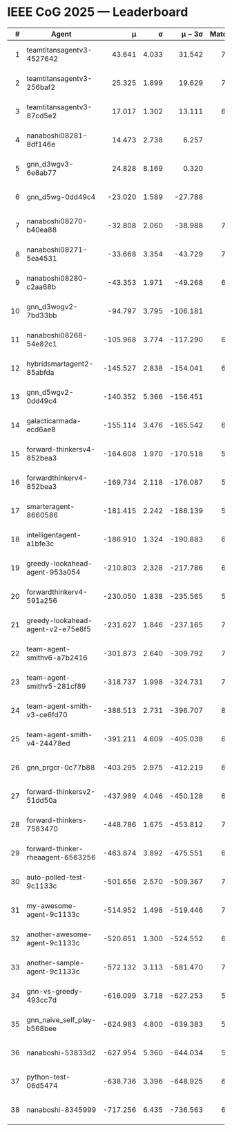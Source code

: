 # IEEE CoG 2025 — Leaderboard

| # | Agent | μ | σ | μ − 3σ | Matches | Updated |
|---:|---|---:|---:|---:|---:|---|
| 1 | teamtitansagentv3-4527642 | 43.641 | 4.033 | 31.542 | 7496 | 2025-08-30 12:46 |
| 2 | teamtitansagentv3-256baf2 | 25.325 | 1.899 | 19.629 | 7036 | 2025-08-30 12:46 |
| 3 | teamtitansagentv3-87cd5e2 | 17.017 | 1.302 | 13.111 | 6720 | 2025-08-30 12:46 |
| 4 | nanaboshi08281-8df146e | 14.473 | 2.738 | 6.257 | 276 | 2025-08-30 12:46 |
| 5 | gnn_d3wgv3-6e8ab77 | 24.828 | 8.169 | 0.320 | 138 | 2025-08-30 12:46 |
| 6 | gnn_d5wg-0dd49c4 | -23.020 | 1.589 | -27.788 | 160 | 2025-08-30 12:46 |
| 7 | nanaboshi08270-b40ea88 | -32.808 | 2.060 | -38.988 | 7220 | 2025-08-30 12:46 |
| 8 | nanaboshi08271-5ea4531 | -33.668 | 3.354 | -43.729 | 7218 | 2025-08-30 12:46 |
| 9 | nanaboshi08280-c2aa68b | -43.353 | 1.971 | -49.268 | 6598 | 2025-08-30 12:46 |
| 10 | gnn_d3wogv2-7bd33bb | -94.797 | 3.795 | -106.181 | 274 | 2025-08-30 12:46 |
| 11 | nanaboshi08268-54e82c1 | -105.968 | 3.774 | -117.290 | 6760 | 2025-08-30 12:46 |
| 12 | hybridsmartagent2-85abfda | -145.527 | 2.838 | -154.041 | 6128 | 2025-08-30 12:46 |
| 13 | gnn_d5wgv2-0dd49c4 | -140.352 | 5.366 | -156.451 | 226 | 2025-08-30 12:46 |
| 14 | galacticarmada-ecd6ae8 | -155.114 | 3.476 | -165.542 | 6660 | 2025-08-30 12:46 |
| 15 | forward-thinkersv4-852bea3 | -164.608 | 1.970 | -170.518 | 5771 | 2025-08-30 12:46 |
| 16 | forwardthinkerv4-852bea3 | -169.734 | 2.118 | -176.087 | 5935 | 2025-08-30 12:46 |
| 17 | smarteragent-8660586 | -181.415 | 2.242 | -188.139 | 5658 | 2025-08-30 12:46 |
| 18 | intelligentagent-a1bfe3c | -186.910 | 1.324 | -190.883 | 6048 | 2025-08-30 12:46 |
| 19 | greedy-lookahead-agent-953a054 | -210.803 | 2.328 | -217.786 | 6504 | 2025-08-30 12:46 |
| 20 | forwardthinkerv4-591a256 | -230.050 | 1.838 | -235.565 | 5978 | 2025-08-30 12:46 |
| 21 | greedy-lookahead-agent-v2-e75e8f5 | -231.627 | 1.846 | -237.165 | 7016 | 2025-08-30 12:46 |
| 22 | team-agent-smithv6-a7b2416 | -301.873 | 2.640 | -309.792 | 7420 | 2025-08-30 12:46 |
| 23 | team-agent-smithv5-281cf89 | -318.737 | 1.998 | -324.731 | 7500 | 2025-08-30 12:46 |
| 24 | team-agent-smith-v3-ce6fd70 | -388.513 | 2.731 | -396.707 | 8018 | 2025-08-30 12:46 |
| 25 | team-agent-smith-v4-24478ed | -391.211 | 4.609 | -405.038 | 6858 | 2025-08-30 12:46 |
| 26 | gnn_prgcr-0c77b88 | -403.295 | 2.975 | -412.219 | 6510 | 2025-08-30 12:46 |
| 27 | forward-thinkersv2-51dd50a | -437.989 | 4.046 | -450.128 | 6488 | 2025-08-30 12:46 |
| 28 | forward-thinkers-7583470 | -448.786 | 1.675 | -453.812 | 7180 | 2025-08-30 12:46 |
| 29 | forward-thinker-rheaagent-6563256 | -463.874 | 3.892 | -475.551 | 6148 | 2025-08-30 12:46 |
| 30 | auto-polled-test-9c1133c | -501.656 | 2.570 | -509.367 | 7120 | 2025-08-30 12:46 |
| 31 | my-awesome-agent-9c1133c | -514.952 | 1.498 | -519.446 | 7080 | 2025-08-30 12:46 |
| 32 | another-awesome-agent-9c1133c | -520.651 | 1.300 | -524.552 | 6760 | 2025-08-30 12:46 |
| 33 | another-sample-agent-9c1133c | -572.132 | 3.113 | -581.470 | 7360 | 2025-08-30 12:46 |
| 34 | gnn-vs-greedy-493cc7d | -616.099 | 3.718 | -627.253 | 5780 | 2025-08-30 12:46 |
| 35 | gnn_naive_self_play-b568bee | -624.983 | 4.800 | -639.383 | 5920 | 2025-08-30 12:46 |
| 36 | nanaboshi-53833d2 | -627.954 | 5.360 | -644.034 | 5260 | 2025-08-30 12:46 |
| 37 | python-test-06d5474 | -638.736 | 3.396 | -648.925 | 6040 | 2025-08-30 12:46 |
| 38 | nanaboshi-8345999 | -717.256 | 6.435 | -736.563 | 6210 | 2025-08-30 12:46 |
